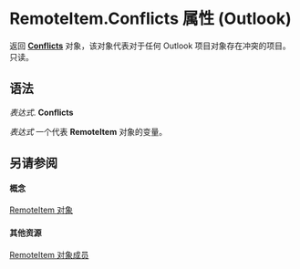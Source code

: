 
# RemoteItem.Conflicts 属性 (Outlook)

返回  **[Conflicts](c4e1c060-519a-a6d1-8fb2-c7dfa1e3e66f.md)** 对象，该对象代表对于任何 Outlook 项目对象存在冲突的项目。只读。


## 语法

 _表达式_. **Conflicts**

 _表达式_ 一个代表 **RemoteItem** 对象的变量。


## 另请参阅


#### 概念


[RemoteItem 对象](6302aaff-cdcf-4d86-60f1-4bed15540d9f.md)
#### 其他资源


[RemoteItem 对象成员](15c0872e-88cc-9b9b-c31e-c15d6971e6e0.md)